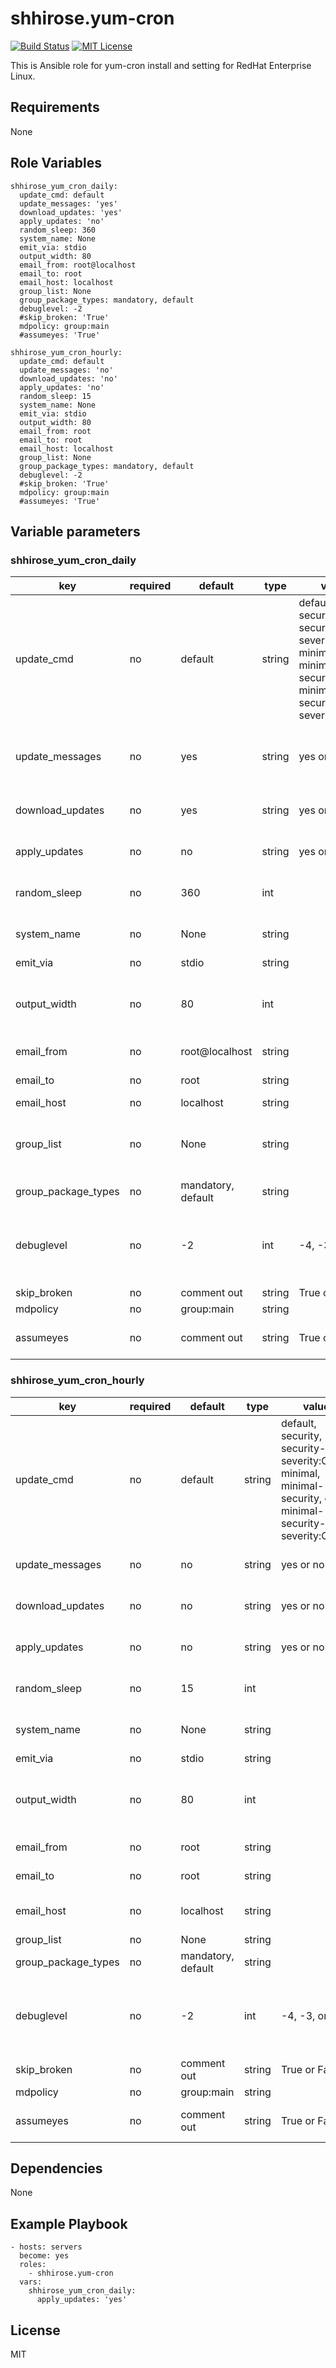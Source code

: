 # shhirose.yum-cron

[![Build Status](https://travis-ci.org/shhirose/ansible-yum-cron.svg?branch=master)](https://travis-ci.org/shhirose/ansible-yum-cron)
[![MIT License](http://img.shields.io/badge/license-MIT-blue.svg?style=flat)](LICENSE)

This is Ansible role for yum-cron install and setting for RedHat Enterprise Linux.

## Requirements

None

## Role Variables

```
shhirose_yum_cron_daily:
  update_cmd: default
  update_messages: 'yes'
  download_updates: 'yes'
  apply_updates: 'no'
  random_sleep: 360
  system_name: None
  emit_via: stdio
  output_width: 80
  email_from: root@localhost
  email_to: root
  email_host: localhost
  group_list: None
  group_package_types: mandatory, default
  debuglevel: -2
  #skip_broken: 'True'
  mdpolicy: group:main
  #assumeyes: 'True'

shhirose_yum_cron_hourly:
  update_cmd: default
  update_messages: 'no'
  download_updates: 'no'
  apply_updates: 'no'
  random_sleep: 15
  system_name: None
  emit_via: stdio
  output_width: 80
  email_from: root
  email_to: root
  email_host: localhost
  group_list: None
  group_package_types: mandatory, default
  debuglevel: -2
  #skip_broken: 'True'
  mdpolicy: group:main
  #assumeyes: 'True'
```

## Variable parameters

### shhirose_yum_cron_daily

| key | required | default | type | values | notes |
| --- | --- | --- | --- | --- | --- |
| update_cmd | no | default | string | default, security, security-severity:Critical, minimal, minimal-security, or minimal-security-severity:Critical | What kind of update to use |
| update_messages | no | yes | string | yes or no | Whether a message should be emitted when updates are available, were downloaded, or applied. |
| download_updates | no | yes | string | yes or no | Whether updates should be downloaded when they are available. |
| apply_updates | no | no | string | yes or no | Whether updates should be applied when they are available. |
| random_sleep | no | 360 | int |  | Maximum amout of time to randomly sleep, in minutes. |
| system_name | no | None | string |  | Name to use for this system in messages that are emitted. |
| emit_via | no | stdio | string |  | How to send messages. |
| output_width | no | 80 | int |  | The width, in characters, that messages that are emitted should be formatted to. |
| email_from | no | root@localhost | string |  | The address to send email messages from. |
| email_to | no | root | string |  | List of addresses to send messages to. |
| email_host | no | localhost | string |  | List of groups to update. |
| group_list | no | None | string |  | This only works when group_command != objects, which is now the default List of groups to update |
| group_package_types | no | mandatory, default | string |  | The types of group packages to install |
| debuglevel | no | -2 | int | -4, -3, or -2 | Use this to filter Yum core messages: -4: critical, -3: critical+errors, -2: critical+errors+warnings (default) |
| skip_broken | no | comment out | string | True or False |  |
| mdpolicy | no | group:main | string |  |  |
| assumeyes | no | comment out | string | True or False | Uncomment to auto-import new gpg keys (dangerous) |

### shhirose_yum_cron_hourly

| key | required | default | type | values | notes |
| --- | --- | --- | --- | --- | --- |
| update_cmd | no | default | string | default, security, security-severity:Critical, minimal, minimal-security, or minimal-security-severity:Critical | What kind of update to use |
| update_messages | no | no | string | yes or no | Whether a message should emitted when updates are available. |
| download_updates | no | no | string | yes or no | Whether updates should be downloaded when they are available. |
| apply_updates | no | no | string | yes or no | Whether updates should be applied when they are available. |
| random_sleep | no | 15 | int |  | Maximum amout of time to randomly sleep, in minutes. |
| system_name | no | None | string |  | Name to use for this system in messages that are emitted. |
| emit_via | no | stdio | string |  | How to send messages. |
| output_width | no | 80 | int |  | The width, in characters, that messages that are emitted should be formatted to. |
| email_from | no | root | string |  | The address to send email messages from. |
| email_to | no | root | string |  | List of addresses to send messages to. |
| email_host | no | localhost | string |  | Name of the host to connect to to send email messages. |
| group_list | no | None | string |  | List of groups to update. |
| group_package_types | no | mandatory, default | string |  | The types of group packages to install |
| debuglevel | no | -2 | int | -4, -3, or -2 | Use this to filter Yum core messages: -4: critical, -3: critical+errors, -2: critical+errors+warnings (default) |
| skip_broken | no | comment out | string | True or False |  |
| mdpolicy | no | group:main | string |  |  |
| assumeyes | no | comment out | string | True or False | Uncomment to auto-import new gpg keys (dangerous) |

## Dependencies

None

## Example Playbook

```
- hosts: servers
  become: yes
  roles:
    - shhirose.yum-cron
  vars:
    shhirose_yum_cron_daily:
      apply_updates: 'yes'
```

## License

MIT
